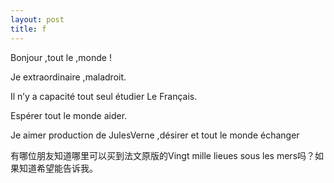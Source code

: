 ```yaml
---
layout: post
title: f
---
```


Bonjour ,tout le ,monde !

Je extraordinaire ,maladroit.

Il n’y a capacité tout seul étudier Le Français.

Espérer tout le monde aider.

Je aimer production de JulesVerne ,désirer et tout le monde échanger

有哪位朋友知道哪里可以买到法文原版的Vingt mille lieues sous les mers吗？如果知道希望能告诉我。
